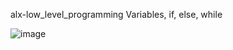 alx-low_level_programming
Variables, if, else, while

![image](https://user-images.githubusercontent.com/95909737/172125185-650deaa7-b27a-43d2-a65e-d26baf9d23aa.png)
